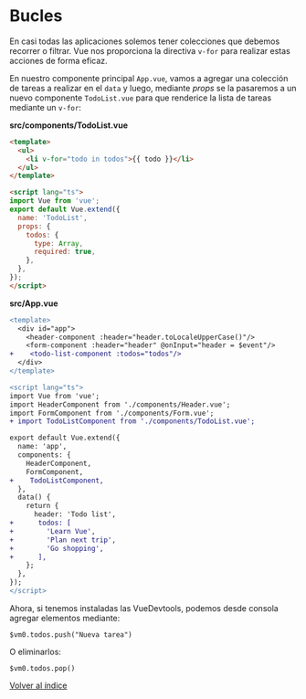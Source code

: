 # Bucles

En casi todas las aplicaciones solemos tener colecciones que debemos recorrer o filtrar. Vue nos proporciona la directiva `v-for` para realizar estas acciones de forma eficaz.

En nuestro componente principal `App.vue`, vamos a agregar una colección de tareas a realizar en el `data` y luego, mediante *props* se la pasaremos a un nuevo componente `TodoList.vue` para que renderice la lista de tareas mediante un `v-for`:

**src/components/TodoList.vue**

```html
<template>
  <ul>
    <li v-for="todo in todos">{{ todo }}</li>
  </ul>
</template>

<script lang="ts">
import Vue from 'vue';
export default Vue.extend({
  name: 'TodoList',
  props: {
    todos: {
      type: Array,
      required: true,
    },
  },
});
</script>

```

**src/App.vue**

```diff
<template>
  <div id="app">
    <header-component :header="header.toLocaleUpperCase()"/>
    <form-component :header="header" @onInput="header = $event"/>
+    <todo-list-component :todos="todos"/>
  </div>
</template>

<script lang="ts">
import Vue from 'vue';
import HeaderComponent from './components/Header.vue';
import FormComponent from './components/Form.vue';
+ import TodoListComponent from './components/TodoList.vue';

export default Vue.extend({
  name: 'app',
  components: {
    HeaderComponent,
    FormComponent,
+    TodoListComponent,
  },
  data() {
    return {
      header: 'Todo list',
+      todos: [
+        'Learn Vue',
+        'Plan next trip',
+        'Go shopping',
+      ],
    };
  },
});
</script>


```

Ahora, si tenemos instaladas las VueDevtools, podemos desde consola agregar elementos mediante:

```
$vm0.todos.push("Nueva tarea")
```

O eliminarlos:

```
$vm0.todos.pop()
```

[Volver al índice](../README.md/#agenda)
